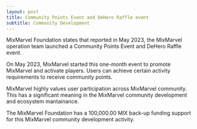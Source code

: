 ```yaml
---
layout: post
title: Community Points Event and DeHero Raffle event 
subtitle: Community Development 
---
```


MixMarvel Foundation states that reported in May 2023, the MixMarvel operation team launched a Community Points Event and DeHero Raffle event.

On May 2023, MixMarvel started this one-month event to promote MixMarvel and activate players. Users can achieve certain activity requirements to receive community points. 

MixMarvel highly values user participation across MixMarvel community. This has a significant meaning in the MixMarvel community development and ecosystem mantainance. 

The MixMarvel Foundation has a 100,000.00 MIX back-up funding support for this MixMarvel community development activity. 
